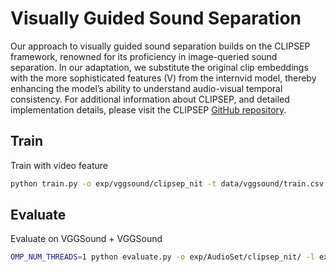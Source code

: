 # Visually Guided Sound Separation

Our approach to visually guided sound separation builds on the CLIPSEP framework, renowned for its proficiency in image-queried sound separation. In our adaptation, we substitute the original clip embeddings with the more sophisticated features (V) from the internvid model, thereby enhancing the model’s ability to understand audio-visual temporal consistency. For additional information about CLIPSEP, and detailed implementation details, please visit the CLIPSEP [GitHub repository](https://github.com/sony/CLIPSep.git).


## Train
Train with video feature

```bash
python train.py -o exp/vggsound/clipsep_nit -t data/vggsound/train.csv -v data/vggsound/val.csv --image_model internvid
```

## Evaluate 


Evaluate on VGGSound + VGGSound  

```bash
OMP_NUM_THREADS=1 python evaluate.py -o exp/AudioSet/clipsep_nit/ -l exp/AudioSet/clipsep_nit/eval_woPIT_VGGS_VGGSN.txt -t data/vggsound-v1/test.csv -t2 data/vggsound-v1/test.csv --no-pit --prompt_ens
```